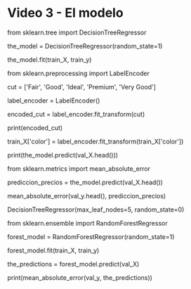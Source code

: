 # Video 3 - El modelo

from sklearn.tree import DecisionTreeRegressor

the_model = DecisionTreeRegressor(random_state=1)

the_model.fit(train_X, train_y)

from sklearn.preprocessing import LabelEncoder

cut = ['Fair', 'Good', 'Ideal', 'Premium', 'Very Good']

label_encoder = LabelEncoder()

encoded_cut = label_encoder.fit_transform(cut)

print(encoded_cut)

train_X['color'] = label_encoder.fit_transform(train_X['color'])

print(the_model.predict(val_X.head()))

from sklearn.metrics import mean_absolute_error

prediccion_precios = the_model.predict(val_X.head())

mean_absolute_error(val_y.head(), prediccion_precios)

DecisionTreeRegressor(max_leaf_nodes=5, random_state=0)

from sklearn.ensemble import RandomForestRegressor

forest_model = RandomForestRegressor(random_state=1)

forest_model.fit(train_X, train_y)

the_predictions = forest_model.predict(val_X)

print(mean_absolute_error(val_y, the_predictions))